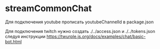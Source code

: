 # streamCommonChat

Для подключения youtube прописать youtubeChannelId в package.json

Для подключения twitch нужно создать ./../access.json и ./../tokens.json следуя инструкции
https://twurple.js.org/docs/examples/chat/basic-bot.html
